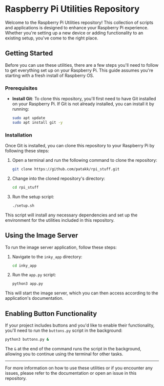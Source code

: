 # Raspberry Pi Utilities Repository

Welcome to the Raspberry Pi Utilities repository! This collection of scripts and applications is designed to enhance your Raspberry Pi experience. Whether you're setting up a new device or adding functionality to an existing setup, you've come to the right place.

## Getting Started

Before you can use these utilities, there are a few steps you'll need to follow to get everything set up on your Raspberry Pi. This guide assumes you're starting with a fresh install of Raspberry OS.

### Prerequisites

- **Install Git**: To clone this repository, you'll first need to have Git installed on your Raspberry Pi. If Git is not already installed, you can install it by running:

  ```bash
  sudo apt update
  sudo apt install git -y
  ```

### Installation

Once Git is installed, you can clone this repository to your Raspberry Pi by following these steps:

1. Open a terminal and run the following command to clone the repository:

    ```bash
    git clone https://github.com/patakk/rpi_stuff.git
    ```

2. Change into the cloned repository's directory:

    ```bash
    cd rpi_stuff
    ```

3. Run the setup script:

    ```bash
    ./setup.sh
    ```

This script will install any necessary dependencies and set up the environment for the utilities included in this repository.

## Using the Image Server

To run the image server application, follow these steps:

1. Navigate to the `inky_app` directory:

    ```bash
    cd inky_app
    ```

2. Run the `app.py` script:

    ```bash
    python3 app.py
    ```

This will start the image server, which you can then access according to the application's documentation.

## Enabling Button Functionality

If your project includes buttons and you'd like to enable their functionality, you'll need to run the `buttons.py` script in the background:

```bash
python3 buttons.py &
```

The `&` at the end of the command runs the script in the background, allowing you to continue using the terminal for other tasks.

---

For more information on how to use these utilities or if you encounter any issues, please refer to the documentation or open an issue in this repository.
